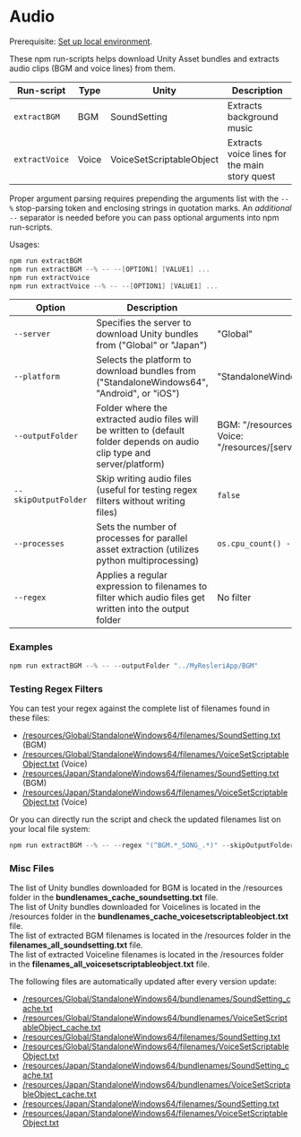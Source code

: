 # Audio

Prerequisite: [Set up local environment](../README.md#local-development).  

These npm run-scripts helps download Unity Asset bundles and extracts audio clips (BGM and voice lines) from them.

|  Run-script | Type | Unity | Description |
|---|---|---|---|
| `extractBGM` | BGM | SoundSetting | Extracts background music |
| `extractVoice` | Voice | VoiceSetScriptableObject | Extracts voice lines for the main story quest |

Proper argument parsing requires prepending the arguments list with the `--%` stop-parsing token and enclosing strings in quotation marks. An *additional* `--` separator is needed before you can pass optional arguments into npm run-scripts.

Usages:
```powershell
npm run extractBGM
npm run extractBGM --% -- --[OPTION1] [VALUE1] ...
npm run extractVoice
npm run extractVoice --% -- --[OPTION1] [VALUE1] ...
```

| Option | Description | Default Value |
|--------|-------------|---------------|
| `--server` | Specifies the server to download Unity bundles from ("Global" or "Japan") | "Global" |
| `--platform` | Selects the platform to download bundles from ("StandaloneWindows64", "Android", or "iOS") | "StandaloneWindows64" |
| `--outputFolder` | Folder where the extracted audio files will be written to (default folder depends on audio clip type and server/platform) | BGM: "/resources/[server]/[platform]/SoundSetting"<br>Voice: "/resources/[server]/[platform]/VoiceSetScriptableObject" |
| `--skipOutputFolder` | Skip writing audio files (useful for testing regex filters without writing files) | `false` |
| `--processes` | Sets the number of processes for parallel asset extraction (utilizes python multiprocessing) | `os.cpu_count() - 1` |
| `--regex` | Applies a regular expression to filenames to filter which audio files get written into the output folder | No filter |

### Examples

```powershell
npm run extractBGM --% -- --outputFolder "../MyResleriApp/BGM"
```

### Testing Regex Filters

You can test your regex against the complete list of filenames found in these files:
- [/resources/Global/StandaloneWindows64/filenames/SoundSetting.txt](../resources/Global/StandaloneWindows64/filenames/SoundSetting.txt) (BGM)
- [/resources/Global/StandaloneWindows64/filenames/VoiceSetScriptableObject.txt](../resources/Global/StandaloneWindows64/filenames/VoiceSetScriptableObject.txt) (Voice)
- [/resources/Japan/StandaloneWindows64/filenames/SoundSetting.txt](../resources/Japan/StandaloneWindows64/filenames/SoundSetting.txt) (BGM)
- [/resources/Japan/StandaloneWindows64/filenames/VoiceSetScriptableObject.txt](../resources/Japan/StandaloneWindows64/filenames/VoiceSetScriptableObject.txt) (Voice)

Or you can directly run the script and check the updated filenames list on your local file system:

```powershell
npm run extractBGM --% -- --regex "(^BGM.*_SONG_.*)" --skipOutputFolder
```
### Misc Files

The list of Unity bundles downloaded for BGM is located in the /resources folder in the **bundlenames_cache_soundsetting.txt** file.  
The list of Unity bundles downloaded for Voicelines is located in the /resources folder in the **bundlenames_cache_voicesetscriptableobject.txt** file.  
The list of extracted BGM filenames is located in the /resources folder in the **filenames_all_soundsetting.txt** file.  
The list of extracted Voiceline filenames is located in the /resources folder in the **filenames_all_voicesetscriptableobject.txt** file.  

The following files are automatically updated after every version update:
- [/resources/Global/StandaloneWindows64/bundlenames/SoundSetting_cache.txt](./resources/Global/StandaloneWindows64/bundlenames/SoundSetting_cache.txt)
- [/resources/Global/StandaloneWindows64/bundlenames/VoiceSetScriptableObject_cache.txt](./resources/Global/StandaloneWindows64/bundlenames/VoiceSetScriptableObject_cache.txt)
- [/resources/Global/StandaloneWindows64/filenames/SoundSetting.txt](./resources/Global/StandaloneWindows64/filenames/SoundSetting.txt)
- [/resources/Global/StandaloneWindows64/filenames/VoiceSetScriptableObject.txt](./resources/Global/StandaloneWindows64/filenames/VoiceSetScriptableObject.txt)
- [/resources/Japan/StandaloneWindows64/bundlenames/SoundSetting_cache.txt](./resources/Japan/StandaloneWindows64/bundlenames/SoundSetting_cache.txt)
- [/resources/Japan/StandaloneWindows64/bundlenames/VoiceSetScriptableObject_cache.txt](./resources/Japan/StandaloneWindows64/bundlenames/VoiceSetScriptableObject_cache.txt)
- [/resources/Japan/StandaloneWindows64/filenames/SoundSetting.txt](./resources/Japan/StandaloneWindows64/filenames/SoundSetting.txt)
- [/resources/Japan/StandaloneWindows64/filenames/VoiceSetScriptableObject.txt](./resources/Japan/StandaloneWindows64/filenames/VoiceSetScriptableObject.txt)
